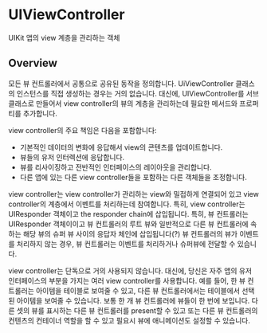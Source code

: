 # UIViewController
UIKit 앱의 view 계층을 관리하는 객체

## Overview
모든 뷰 컨트롤러에서 공통으로 공유된 동작을 정의합니다. UiViewController 클래스의 인스턴스를 직접 생성하는 경우는 거의 없습니다. 대신에, UIViewController를 서브클래스로 만들어서 view controller의 뷰의 계층을 관리하는데 필요한 메서드와 프로퍼티를 추가합니다.

view controller의 주요 책임은 다음을 포함합니다:
- 기본적인 데이터의 변화에 응답해서 view의 콘텐츠를 업데이트합니다.
- 뷰들의 유저 인터렉션에 응답합니다.
- 뷰를 리사이징하고 전반적인 인터페이스의 레이아웃을 관리합니다.
- 다른 앱에 있는 다른 view controller들을 포함하는 다른 객체들을 조정합니다.

view controller는 view controller가 관리하는 view와 밀접하게 연결되어 있고 view controller의 계층에서 이벤트를 처리하는데 참여합니다.
특히, view controller는 UIResponder 객체이고 the responder chain에 삽입됩니다. 특히, 뷰 컨트롤러는 UIResponder 객체이이고 뷰 컨트롤러의 루트 뷰와 일반적으로 다른 뷰 컨트롤러에 속하는 해당 뷰의 슈퍼 뷰 사이의 응답자 체인에 삽입됩니다(?) 뷰 컨트롤러의 뷰가 이벤트를 처리하지 않는 경우, 뷰 컨트롤러는 이벤트를 처리하거나 슈퍼뷰에 전달할 수 있습니다.

view controller는 단독으로 거의 사용되지 않습니다. 대신에, 당신은 자주 앱의 유저 인터페이스의 부분을 가지는 여러 view controller를 사용합니다. 예를 들어, 한 뷰 컨트롤러는 아이템을 테이블로 보여줄 수 있고, 다른 뷰 컨트롤러에서는 테이블에서 선택된 아이템을 보여줄 수 있습니다. 보통 한 개 뷰 컨트롤러에 뷰들이 한 번에 보입니다. 다른 셋의 뷰를 표시하는 다른 뷰 컨트롤러를 present할 수 있고 또는 다른 뷰 컨트롤러의 컨텐츠의 컨테이너 역할을 할 수 있고 필요시 뷰에 애니메이션도 설정할 수 있습니다. 
